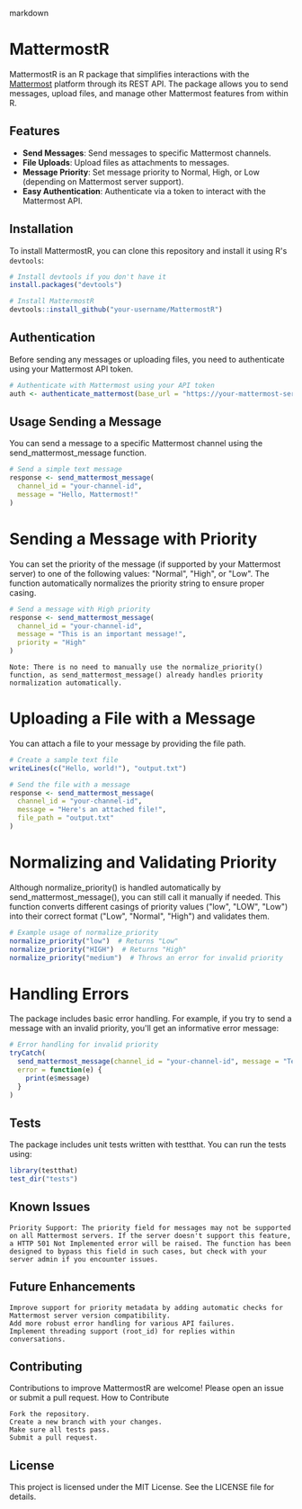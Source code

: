 markdown

# MattermostR

MattermostR is an R package that simplifies interactions with the [Mattermost](https://mattermost.com/) platform through its REST API. The package allows you to send messages, upload files, and manage other Mattermost features from within R.

## Features

-   **Send Messages**: Send messages to specific Mattermost channels.
-   **File Uploads**: Upload files as attachments to messages.
-   **Message Priority**: Set message priority to Normal, High, or Low (depending on Mattermost server support).
-   **Easy Authentication**: Authenticate via a token to interact with the Mattermost API.

## Installation

To install MattermostR, you can clone this repository and install it using R's `devtools`:

``` r
# Install devtools if you don't have it
install.packages("devtools")

# Install MattermostR
devtools::install_github("your-username/MattermostR")
```

## Authentication

Before sending any messages or uploading files, you need to authenticate using your Mattermost API token.

``` r
# Authenticate with Mattermost using your API token
auth <- authenticate_mattermost(base_url = "https://your-mattermost-server.com", token = "your-api-token")
```

## Usage Sending a Message

You can send a message to a specific Mattermost channel using the send_mattermost_message function.

``` r
# Send a simple text message
response <- send_mattermost_message(
  channel_id = "your-channel-id", 
  message = "Hello, Mattermost!"
)
```

# Sending a Message with Priority

You can set the priority of the message (if supported by your Mattermost server) to one of the following values: "Normal", "High", or "Low". The function automatically normalizes the priority string to ensure proper casing.

``` r
# Send a message with High priority
response <- send_mattermost_message(
  channel_id = "your-channel-id", 
  message = "This is an important message!", 
  priority = "High"
)
```

```         
Note: There is no need to manually use the normalize_priority() function, as send_mattermost_message() already handles priority normalization automatically.
```

# Uploading a File with a Message

You can attach a file to your message by providing the file path.

``` r
# Create a sample text file
writeLines(c("Hello, world!"), "output.txt")

# Send the file with a message
response <- send_mattermost_message(
  channel_id = "your-channel-id", 
  message = "Here's an attached file!", 
  file_path = "output.txt"
)
```

# Normalizing and Validating Priority

Although normalize_priority() is handled automatically by send_mattermost_message(), you can still call it manually if needed. This function converts different casings of priority values ("low", "LOW", "Low") into their correct format ("Low", "Normal", "High") and validates them.

``` r
# Example usage of normalize_priority
normalize_priority("low")  # Returns "Low"
normalize_priority("HIGH")  # Returns "High"
normalize_priority("medium")  # Throws an error for invalid priority
```

# Handling Errors

The package includes basic error handling. For example, if you try to send a message with an invalid priority, you'll get an informative error message:

``` r
# Error handling for invalid priority
tryCatch(
  send_mattermost_message(channel_id = "your-channel-id", message = "Test", priority = "InvalidPriority"),
  error = function(e) {
    print(e$message)
  }
)
```

## Tests

The package includes unit tests written with testthat. You can run the tests using:

``` r
library(testthat)
test_dir("tests")
```

## Known Issues

```         
Priority Support: The priority field for messages may not be supported on all Mattermost servers. If the server doesn't support this feature, a HTTP 501 Not Implemented error will be raised. The function has been designed to bypass this field in such cases, but check with your server admin if you encounter issues.
```

## Future Enhancements

```         
Improve support for priority metadata by adding automatic checks for Mattermost server version compatibility.
Add more robust error handling for various API failures.
Implement threading support (root_id) for replies within conversations.
```

## Contributing

Contributions to improve MattermostR are welcome! Please open an issue or submit a pull request. How to Contribute

```         
Fork the repository.
Create a new branch with your changes.
Make sure all tests pass.
Submit a pull request.
```

## License

This project is licensed under the MIT License. See the LICENSE file for details.
